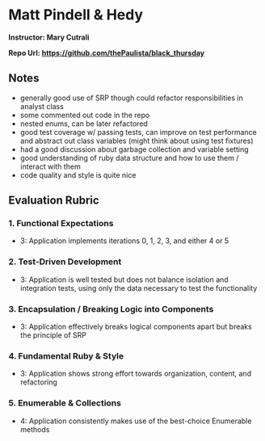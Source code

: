# Matt Pindell & Hedy

**Instructor: Mary Cutrali**

**Repo Url: https://github.com/thePaulista/black_thursday**

## Notes

* generally good use of SRP though could refactor responsibilities in analyst class 
* some commented out code in the repo 
* nested enums, can be later refactored 
* good test coverage w/ passing tests, can improve on test performance and abstract out class variables (might think about using test fixtures) 
* had a good discussion about garbage collection and variable setting 
* good understanding of ruby data structure and how to use them / interact with them 
* code quality and style is quite nice

## Evaluation Rubric

### 1. Functional Expectations

* 3: Application implements iterations 0, 1, 2, 3, and either 4 or 5

### 2. Test-Driven Development

* 3: Application is well tested but does not balance isolation and integration tests, using only the data necessary to test the functionality

### 3. Encapsulation / Breaking Logic into Components

* 3: Application effectively breaks logical components apart but breaks the principle of SRP

### 4. Fundamental Ruby & Style

* 3:  Application shows strong effort towards organization, content, and refactoring

### 5. Enumerable & Collections

* 4: Application consistently makes use of the best-choice Enumerable methods
